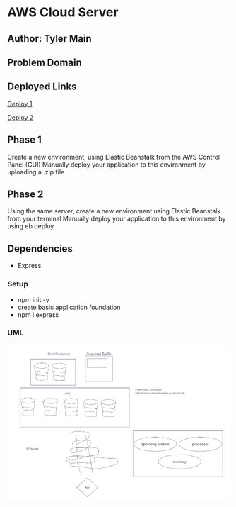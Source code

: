 # AWS Cloud Server

## Author: Tyler Main

## Problem Domain

## Deployed Links

[Deploy 1](http://cloudserver401d48-env-1.eba-wuhmkimh.us-east-2.elasticbeanstalk.com/)

[Deploy 2](http://2-dev.us-east-1.elasticbeanstalk.com/)

## Phase 1

Create a new environment, using Elastic Beanstalk from the AWS Control Panel (GUI)
Manually deploy your application to this environment by uploading a .zip file

## Phase 2

Using the same server, create a new environment using Elastic Beanstalk from your terminal
Manually deploy your application to this environment by using eb deploy

## Dependencies

* Express

### Setup

* npm init -y
* create basic application foundation
* npm i express

### UML

![Lab 16 UML](./imgs/uml-lab-16.png)